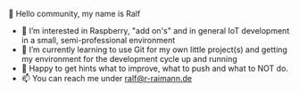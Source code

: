 
👋 Hello community, my name is Ralf
- 👀 I’m interested in Raspberry, "add on's" and in general IoT development in a small, semi-professional environment
- 🌱 I’m currently learning to use Git for my own little project(s) and getting my environment for the development cycle up and running
- 💞️ Happy to get hints what to improve, what to push and what to NOT do.
- 📫 You can reach me under ralf@r-raimann.de

<!---
RaRa17/RaRa17 is a ✨ special ✨ repository because its `README.md` (this file) appears on your GitHub profile.
You can click the Preview link to take a look at your changes.
--->

